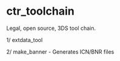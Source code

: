 ctr_toolchain
=============

Legal, open source, 3DS tool chain.

1/ extdata_tool

2/ make_banner - Generates ICN/BNR files